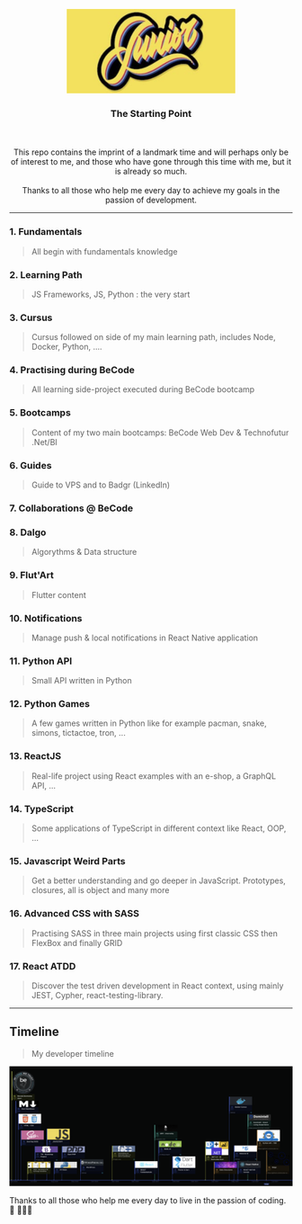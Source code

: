 
<p align="center">
    <img src="./images/junior.png" alt="Logo" width="300" height=150">
</p>

<h3 align="center">The Starting Point</h3>

<p align="center">
<br />
<br />
This repo contains the imprint of a landmark time and will perhaps only be of interest to me, and those who
have gone through this time with me, but it is already so much.
<br />
<br />
Thanks to all those who help me every day to achieve my goals in the passion of development.
</p>

---

### 1. Fundamentals
> All begin with fundamentals knowledge

### 2. Learning Path
> JS Frameworks, JS, Python : the very start

###  3. Cursus
> Cursus followed on side of my main learning path, includes Node, Docker, Python, ....


###  4. Practising during BeCode
> All learning side-project executed during BeCode bootcamp

### 5. Bootcamps
> Content of my two main bootcamps:  BeCode Web Dev & Technofutur .Net/BI

### 6. Guides
> Guide to VPS and to Badgr (LinkedIn)
> 
###  7. Collaborations @ BeCode

### 8. Dalgo
> Algorythms & Data structure

### 9. Flut'Art
> Flutter content

### 10. Notifications
> Manage push & local notifications in React Native application

### 11. Python API
> Small API written in Python

### 12. Python Games
> A few games written in Python like for example pacman, snake, simons, tictactoe, tron, ...

### 13. ReactJS
> Real-life project using React examples with an e-shop, a GraphQL API, ...

### 14. TypeScript
> Some applications of TypeScript in different context like React, OOP, ...

### 15. Javascript Weird Parts
> Get a better understanding and go deeper in JavaScript. Prototypes, closures, all is object and many more

### 16. Advanced CSS with SASS
> Practising SASS in three main projects using first classic CSS then FlexBox and finally GRID

### 17. React ATDD
> Discover the test driven development in React context, using mainly JEST, Cypher, react-testing-library. 

--- 

## Timeline

> My developer timeline

![Timeline](https://github.com/nicode-io/nicode-io/blob/master/images/Timeline.png)

Thanks to all those who help me every day to live in the passion of coding. 🚀 🖤💛💖
